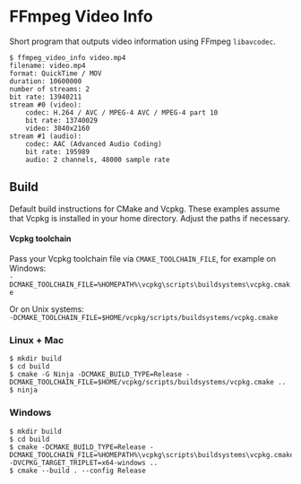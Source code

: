 # FFmpeg Video Info

Short program that outputs video information using FFmpeg `libavcodec`.

```
$ ffmpeg_video_info video.mp4
filename: video.mp4
format: QuickTime / MOV
duration: 10600000
number of streams: 2
bit rate: 13940211
stream #0 (video):
    codec: H.264 / AVC / MPEG-4 AVC / MPEG-4 part 10
    bit rate: 13740029
    video: 3840x2160
stream #1 (audio):
    codec: AAC (Advanced Audio Coding)
    bit rate: 195989
    audio: 2 channels, 48000 sample rate
```

## Build

Default build instructions for CMake and Vcpkg. These examples assume that Vcpkg is installed in your home directory. Adjust the paths if necessary.

#### Vcpkg toolchain

Pass your Vcpkg toolchain file via `CMAKE_TOOLCHAIN_FILE`, for example on Windows:  
`-DCMAKE_TOOLCHAIN_FILE=%HOMEPATH%\vcpkg\scripts\buildsystems\vcpkg.cmake`

Or on Unix systems:  
`-DCMAKE_TOOLCHAIN_FILE=$HOME/vcpkg/scripts/buildsystems/vcpkg.cmake`

### Linux + Mac

```
$ mkdir build
$ cd build
$ cmake -G Ninja -DCMAKE_BUILD_TYPE=Release -DCMAKE_TOOLCHAIN_FILE=$HOME/vcpkg/scripts/buildsystems/vcpkg.cmake ..
$ ninja
```

### Windows

```
$ mkdir build
$ cd build
$ cmake -DCMAKE_BUILD_TYPE=Release -DCMAKE_TOOLCHAIN_FILE=%HOMEPATH%\vcpkg\scripts\buildsystems\vcpkg.cmake -DVCPKG_TARGET_TRIPLET=x64-windows ..
$ cmake --build . --config Release
```
